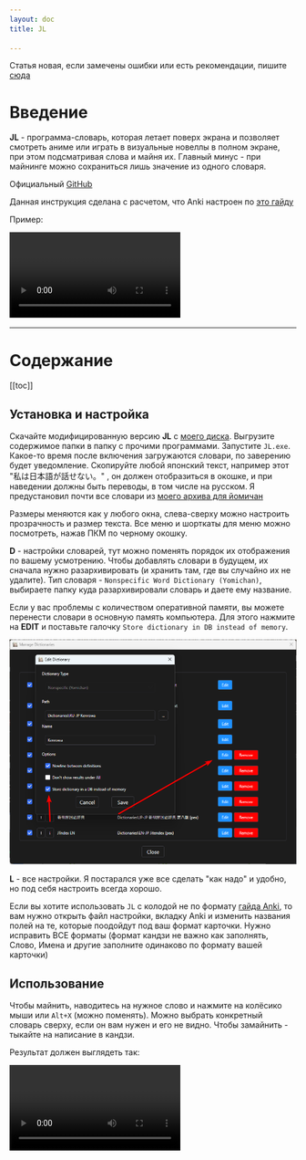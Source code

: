 ```yaml
---
layout: doc
title: JL

---
```


Статья новая, если замечены ошибки или есть рекомендации, пишите [сюда](https://t.me/neongooru)

# Введение

**JL** - программа-словарь, которая летает поверх экрана и позволяет смотреть аниме или играть в визуальные новеллы в полном экране, при этом подсматривая слова и майня их. Главный минус - при майнинге можно сохраниться лишь значение из одного словаря.

Официальный [GitHub](https://github.com/rampaa/JL/blob/master/README.md)

Данная инструкция сделана с расчетом, что Anki настроен по [это гайду](/anki.md)

Пример:

<video controls>
  <source src="/public/mpvjl.mp4" type="video/mp4">
  Your browser does not support the video tag.
</video>

-----

# Содержание 

[[toc]]

## Установка и настройка

Скачайте модифицированную версию **JL** с [моего диска](https://drive.google.com/file/d/12f9CQZLC9GypcZ1VbapvfcokcIrFdqlv/view?usp=drive_link). Выгрузите содержимое папки в папку с прочими программами. Запустите `JL.exe`. Какое-то время после включения загружаются словари, по заверению будет уведомление. Скопируйте любой японский текст, например этот "私は日本語が話せない。" , он должен отобразиться в окошке, и при наведении должны быть переводы, в том числе на русском. Я предустановил почти все словари из [моего архива для йомичан](https://drive.google.com/drive/folders/10kvhKQn26zGxg4VM-R8ldCmPwbo7mxfO?usp=sharing)  

Размеры меняются как у любого окна, слева-сверху можно настроить прозрачность и размер текста. Все меню и шорткаты для меню можно посмотреть, нажав ПКМ по черному окошку. 

**D** - настройки словарей, тут можно поменять порядок их отображения по вашему усмотрению.
Чтобы добавлять словари в будущем, их сначала нужно разархивировать (и хранить там, где вы случайно их не удалите). Тип словаря - `Nonspecific Word Dictionary (Yomichan)`, выбираете папку куда разархивировали словарь и даете ему название.

Если у вас проблемы с количеством оперативной памяти, вы можете перенести словари в основную память компьютера. Для этого нажмите на **EDIT** и поставьте галочку `Store dictionary in DB instead of memory`.

![alt text](jldict.png)

**L** - все настройки. Я постарался уже все сделать "как надо" и удобно, но под себя настроить всегда хорошо.

Если вы хотите использовать `JL` с колодой не по формату [гайда Anki](anki.md), то вам нужно открыть файл настройки, вкладку Anki и изменить названия полей на те, которые поодойдут под ваш формат карточки. Нужно исправить ВСЕ форматы (формат кандзи не важно как заполнять, Слово, Имена и другие заполните одинаково по формату вашей карточки)


## Использование

Чтобы майнить, наводитесь на нужное слово и нажмите на колёсико мыши или `Alt+X` (можно поменять).
Можно выбрать конкретный словарь сверху, если он вам нужен и его не видно. Чтобы замайнить - тыкайте на написание в кандзи.

Результат должен выглядеть так:

<video controls>
  <source src="/public/JLdemo.mp4" type="video/mp4">
  Your browser does not support the video tag.
</video>
